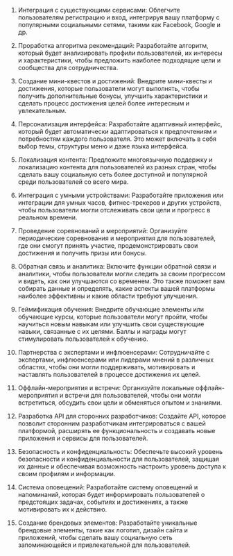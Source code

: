 1. Интеграция с существующими сервисами: Облегчите пользователям регистрацию и вход, интегрируя вашу платформу с популярными социальными сетями, такими как Facebook, Google и др.

2. Проработка алгоритма рекомендаций: Разработайте алгоритм, который будет анализировать профили пользователей, их интересы и характеристики, чтобы предложить наиболее подходящие цели и сообщества для сотрудничества.

3. Создание мини-квестов и достижений: Внедрите мини-квесты и достижения, которые пользователи могут выполнять, чтобы получить дополнительные бонусы, улучшить характеристики и сделать процесс достижения целей более интересным и увлекательным.

4. Персонализация интерфейса: Разработайте адаптивный интерфейс, который будет автоматически адаптироваться к предпочтениям и потребностям каждого пользователя. Это может включать в себя выбор темы, структуры меню и даже языка интерфейса.

5. Локализация контента: Предложите многоязычную поддержку и локализацию контента для пользователей из разных стран, чтобы сделать вашу социальную сеть более доступной и популярной среди пользователей со всего мира.

6. Интеграция с умными устройствами: Разработайте приложения или интеграции для умных часов, фитнес-трекеров и других устройств, чтобы пользователи могли отслеживать свои цели и прогресс в реальном времени.

7. Проведение соревнований и мероприятий: Организуйте периодические соревнования и мероприятия для пользователей, где они смогут принять участие, продемонстрировать свои достижения и получить призы или бонусы.

8. Обратная связь и аналитика: Включите функции обратной связи и аналитики, чтобы пользователи могли следить за своим прогрессом и видеть, как они улучшаются со временем. Это также поможет вам собирать данные и определять, какие аспекты вашей платформы наиболее эффективны и какие области требуют улучшения.

9. Геймификация обучения: Внедрите обучающие элементы или обучающие курсы, которые пользователи могут пройти, чтобы научиться новым навыкам или улучшить свои существующие навыки, связанные с их целями. Баллы и награды могут стимулировать пользователей к обучению.

10. Партнерства с экспертами и инфлюенсерами: Сотрудничайте с экспертами, инфлюенсерами или лидерами мнений в различных областях, чтобы они могли поддерживать, мотивировать и наставлять пользователей в процессе достижения их целей.

11. Оффлайн-мероприятия и встречи: Организуйте локальные оффлайн-мероприятия и встречи для пользователей, чтобы они могли встретиться, обсудить свои цели и обменяться опытом и знаниями.

12. Разработка API для сторонних разработчиков: Создайте API, которое позволит сторонним разработчикам интегрироваться с вашей платформой, расширять ее функциональность и создавать новые приложения и сервисы для пользователей.

13. Безопасность и конфиденциальность: Обеспечьте высокий уровень безопасности и конфиденциальности для пользователей, защищая их данные и обеспечивая возможность настроить уровень доступа к своим профилям и информации.

14. Система оповещений: Разработайте систему оповещений и напоминаний, которая будет информировать пользователей о предстоящих задачах, событиях и достижениях, а также мотивировать их к действию.

15. Создание брендовых элементов: Разработайте уникальные брендовые элементы, такие как логотип, дизайн сайта и приложений, чтобы сделать вашу социальную сеть запоминающейся и привлекательной для пользователей.

